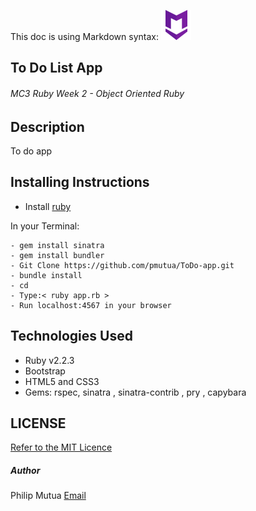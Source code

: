 
This doc is using Markdown syntax: 
![alt text](https://github.com/adam-p/markdown-here/raw/master/src/common/images/icon48.png "Logo Title Text 1")
## To Do List App
###### MC3 Ruby Week 2 - Object Oriented Ruby


## Description
To do app 
## Installing Instructions
- Install [ruby](https://www.ruby-lang.org/en/documentation/installation/)

In your Terminal:
```
- gem install sinatra
- gem install bundler
- Git Clone https://github.com/pmutua/ToDo-app.git
- bundle install
- cd 
- Type:< ruby app.rb >
- Run localhost:4567 in your browser

```
## Technologies Used 
 - Ruby v2.2.3
 - Bootstrap
 - HTML5 and CSS3
 - Gems: rspec, sinatra , sinatra-contrib , pry , capybara 

## LICENSE
[Refer to the MIT Licence](../LICENSE)

##### Author 
Philip Mutua [Email](pmutua@live)

